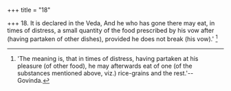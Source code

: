 +++
title = "18"

+++
18. It is declared in the Veda, And he who has gone there may eat, in times of distress, a small quantity of the food prescribed by his vow after (having partaken of other dishes), provided he does not break (his vow).' [^9] 


[^9]:  'The meaning is, that in times of distress, having partaken at his pleasure (of other food), he may afterwards eat of one (of the substances mentioned above, viz.) rice-grains and the rest.'--Govinda.
